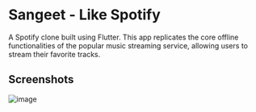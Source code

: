 
# Sangeet - Like Spotify

A Spotify clone built using Flutter. This app replicates the core offline functionalities of the popular music streaming service, allowing users to  stream their favorite tracks.

## Screenshots

![image](https://github.com/pranav743/Sangeet/assets/108137959/fc2b43a3-8742-428a-99b6-b93280c36113)


